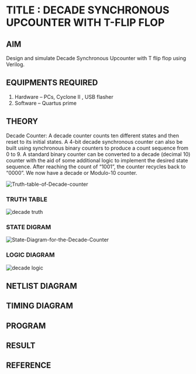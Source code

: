 # TITLE : DECADE SYNCHRONOUS UPCOUNTER WITH T-FLIP FLOP
## AIM
Design and simulate Decade Synchronous Upcounter with T flip flop using Verilog.

## EQUIPMENTS REQUIRED
1. Hardware – PCs, Cyclone II , USB flasher
2. Software – Quartus prime

## THEORY
Decade Counter: 
A decade counter counts ten different states and then reset to its initial states. 
A 4-bit decade synchronous counter can also be built using synchronous binary counters to produce a count sequence from 0 to 9. A standard binary counter can be converted to a decade (decimal 10) counter with the aid of some additional logic to implement the desired state sequence. After reaching the count of “1001”, the counter recycles back to “0000”. We now have a decade or Modulo-10 counter.

![Truth-table-of-Decade-counter](https://github.com/Jenishajustin/Simulation-project--Digital-Electronics/assets/119405070/34c13164-49f2-459b-b3dd-2d1af36750b3)

### TRUTH TABLE
![decade truth](https://github.com/Jenishajustin/Simulation-project--Digital-Electronics/assets/119405070/a3776f0a-e858-4dd8-bd33-66ffb6156f69)


### STATE DIGRAM
![State-Diagram-for-the-Decade-Counter](https://github.com/Jenishajustin/Simulation-project--Digital-Electronics/assets/119405070/30345ea3-f721-4c53-825e-c02bdae6de96)

### LOGIC DIAGRAM
![decade logic](https://github.com/Jenishajustin/Simulation-project--Digital-Electronics/assets/119405070/14842e6c-496c-4223-a4a4-9ccc637283db)

## NETLIST DIAGRAM

## TIMING DIAGRAM

## PROGRAM

## RESULT

## REFERENCE
